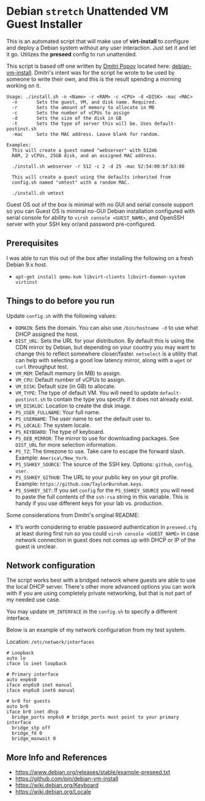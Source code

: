 # Debian `stretch` Unattended VM Guest Installer

This is an automated script that will make use of **virt-install** to
configure and deploy a Debian system without any user interaction. Just
set it and let it go. Utilizes the **preseed** config to run unattended.

This script is based off one written by [Dmitri Popov](https://github.com/pin) 
located here: [debian-vm-install](https://github.com/pin/debian-vm-install). Dmitri's 
intent was for the script he wrote to be used by someone to write their own, and this
is the result spending a morning working on it.

```
Usage: ./install.sh -n <Name> -r <RAM> -c <CPU> -d <DISK> -mac <MAC>
  -n       Sets the guest, VM, and disk name. Required.
  -r       Sets the amount of memory to allocate in MB
  -c       Sets the number of vCPUs to assign
  -d       Sets the size of the disk in GB
  -t       Sets the type of server this will be. Uses default-postinst.sh
  -mac     Sets the MAC address. Leave blank for random.

Examples:
  This will create a guest named "webserver" with 512mb
  RAM, 2 vCPUs, 25GB disk, and an assigned MAC address.

  ./install.sh webserver -r 512 -c 2 -d 25 -mac 52:54:00:bf:b3:80

  This will create a guest using the defaults inherited from
  config.sh named "vmtest" with a random MAC.

  ./install.sh vmtest
```

Guest OS out of the box is minimal with no GUI and serial console support so you can 
Guest OS is minimal no-GUI Debian installation configured with serial console
for ability to `virsh console <GUEST_NAME>`, and OpenSSH server with your SSH
key or/and password pre-configured.

Prerequisites
-------------
I was able to run this out of the box after installing the following on a fresh
Debian 9.x host.

 * `apt-get install qemu-kvm libvirt-clients libvirt-daemon-system virtinst`

Things to do before you run
-------------------------------------
Update `config.sh` with the following values:

 * `DOMAIN`: Sets the domain. You can also use `/bin/hostname -d` to use what DHCP 
 assigned the host.
 * `DIST_URL`: Sets the URL for your distribution. By default this is using the 
 CDN mirror by Debian, but depending on your country you may want to change this
 to reflect somewhere closer/faster. `netselect` is a utility that can help with
 selecting a good low latency mirror, along with a `wget` or `curl` throughput test.
 * `VM_MEM`: Default memory (in MB) to assign.
 * `VM_CPU`: Default number of vCPUs to assign.
 * `VM_DISK`: Default size (in GB) to allocate.
 * `VM_TYPE`: The type of default VM. You will need to update `default-postinst.sh`
 to contain the type you specify if it does not already exist.
 * `VM_DISKLOC`: Location to create the disk image.
 * `PS_USER_FULLNAME`: Your full name.
 * `PS_USERNAME`: The user name to set the default user to.
 * `PS_LOCALE`: The system locale.
 * `PS_KEYBOARD`: The type of keyboard.
 * `PS_DEB_MIRROR`: The mirror to use for downloading packages. See `DIST_URL` 
 for more selection information. 
 * `PS_TZ`: The timezone to use. Take care to escape the forward slash. 
 Example: `America\/New_York`.
 * `PS_SSHKEY_SOURCE`: The source of the SSH key. Options: `github`, `config`, `user`.
 * `PS_SSHKEY_GITHUB`: The URL to your public key on your git profile. 
 Example: `https://github.com/TaylorBurnham.keys`.
 * `PS_SSHKEY_SET`: If you set `config` for the `PS_SSHKEY_SOURCE` you will need 
 to paste the full contents of the `ssh-rsa` string in this variable. This is
 handy if you use different keys for your lab vs. production.
 
 
Some considerations from Dmitri's original README:
 * It's worth considering to enable password authentication in `preseed.cfg`
   at least during first run so you could `virsh console <GUEST_NAME>` in case
   network connection in guest does not comes up with DHCP or IP of the guest
   is unclear.

Network configuration
---------------------
The script works best with a bridged network where guests are able to use
the local DHCP server. There's other more advanced options you can work with
if you are using completely private networking, but that is not part of my
needed use case. 

You may update `VM_INTERFACE` in the `config.sh` to specify a different
interface.

Below is an example of my network configuration from my test system.

Location: `/etc/network/interfaces`
```
# Loopback
auto lo
iface lo inet loopback

# Primary interface
auto enp6s0
iface enp6s0 inet manual
iface enp6s0 inet6 manual

# br0 for guests
auto br0
iface br0 inet dhcp
  bridge_ports enp6s0 # bridge_ports must point to your primary interface
  bridge_stp off
  bridge_fd 0
  bridge_maxwait 0
```

More Info and References
---------
* https://www.debian.org/releases/stable/example-preseed.txt
* https://github.com/pin/debian-vm-install
* https://wiki.debian.org/Keyboard
* https://wiki.debian.org/Locale

<!--
Local Variables:
coding: utf-8
End:
-->
